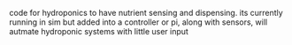 code for hydroponics to have nutrient sensing and dispensing. its currently running in sim but added into a controller or pi, along with sensors, will autmate hydroponic systems with little user input
